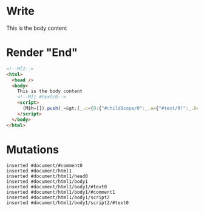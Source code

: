 # Write
  <!M[2>This is the body content<!M]1 #text/0><script>(M$h=[]).push(_=>(_.c={0:{"#childScope/0":_.a={"#text/0!":_.b={},"#text/0(":_._["packages/translator-tags/src/__tests__/fixtures/custom-tag-render-body/template.marko_1_renderer"]}},1:_.a,2:_.b}),[])</script>


# Render "End"
```html
<!--M[2-->
<html>
  <head />
  <body>
    This is the body content
    <!--M]1 #text/0-->
    <script>
      (M$h=[]).push(_=&gt;(_.c={0:{"#childScope/0":_.a={"#text/0!":_.b={},"#text/0(":_._["packages/translator-tags/src/__tests__/fixtures/custom-tag-render-body/template.marko_1_renderer"]}},1:_.a,2:_.b}),[])
    </script>
  </body>
</html>
```

# Mutations
```
inserted #document/#comment0
inserted #document/html1
inserted #document/html1/head0
inserted #document/html1/body1
inserted #document/html1/body1/#text0
inserted #document/html1/body1/#comment1
inserted #document/html1/body1/script2
inserted #document/html1/body1/script2/#text0
```